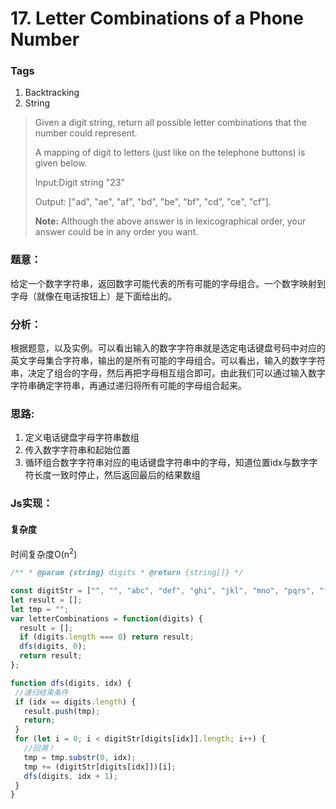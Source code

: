 # 17. Letter Combinations of a Phone Number
### Tags
1. Backtracking
2. String

>Given a digit string, return all possible letter combinations that the number could represent.
>
>A mapping of digit to letters (just like on the telephone buttons) is given below.
>
>
>Input:Digit string "23"
>
>Output: ["ad", "ae", "af", "bd", "be", "bf", "cd", "ce", "cf"].
>
><strong>Note:</strong>
>Although the above answer is in lexicographical order, your answer could be in any order you want.

### 题意：
给定一个数字字符串，返回数字可能代表的所有可能的字母组合。一个数字映射到字母（就像在电话按钮上）是下面给出的。

### 分析：
根据题意，以及实例。可以看出输入的数字字符串就是选定电话键盘号码中对应的英文字母集合字符串，输出的是所有可能的字母组合。可以看出，输入的数字字符串，决定了组合的字母，然后再把字母相互组合即可。由此我们可以通过输入数字字符串确定字符串，再通过递归将所有可能的字母组合起来。

### 思路:
1. 定义电话键盘字母字符串数组
2. 传入数字字符串和起始位置
3. 循环组合数字字符串对应的电话键盘字符串中的字母，知道位置idx与数字字符长度一致时停止，然后返回最后的结果数组

### Js实现：
#### 复杂度
时间复杂度O(n<sup>2</sup>)

```js
/** * @param {string} digits * @return {string[]} */

const digitStr = ["", "", "abc", "def", "ghi", "jkl", "mno", "pqrs", "tuv", "wxyz"];
let result = [];
let tmp = "";
var letterCombinations = function(digits) {
  result = [];
  if (digits.length === 0) return result;
  dfs(digits, 0);
  return result;
};

function dfs(digits, idx) {
 //递归结束条件
 if (idx == digits.length) {
   result.push(tmp);
   return;
 }
 for (let i = 0; i < digitStr[digits[idx]].length; i++) {
   //回溯！
   tmp = tmp.substr(0, idx);
   tmp += (digitStr[digits[idx]])[i];
   dfs(digits, idx + 1);
 }
}

```



